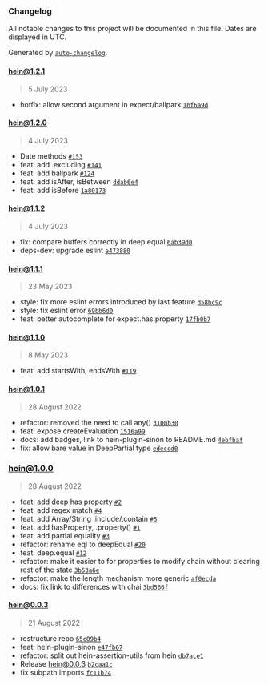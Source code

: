 ### Changelog

All notable changes to this project will be documented in this file. Dates are displayed in UTC.

Generated by [`auto-changelog`](https://github.com/CookPete/auto-changelog).

#### [hein@1.2.1](https://github.com/KristjanTammekivi/hein/compare/hein@1.2.0...hein@1.2.1)

> 5 July 2023

- hotfix: allow second argument in expect/ballpark [`1bf6a9d`](https://github.com/KristjanTammekivi/hein/commit/1bf6a9dffe4ad86cfd4ce74b845dedb71e3eaaf1)

#### [hein@1.2.0](https://github.com/KristjanTammekivi/hein/compare/hein@1.1.2...hein@1.2.0)

> 4 July 2023

- Date methods [`#153`](https://github.com/KristjanTammekivi/hein/pull/153)
- feat: add .excluding [`#141`](https://github.com/KristjanTammekivi/hein/issues/141)
- feat: add ballpark [`#124`](https://github.com/KristjanTammekivi/hein/issues/124)
- feat: add isAfter, isBetween [`ddab6e4`](https://github.com/KristjanTammekivi/hein/commit/ddab6e49fbae075f6b733b4b749bd4862c8e103b)
- feat: add isBefore [`1a80173`](https://github.com/KristjanTammekivi/hein/commit/1a80173ef7f032adb57bfee30f656989a2ac48e3)

#### [hein@1.1.2](https://github.com/KristjanTammekivi/hein/compare/hein@1.1.1...hein@1.1.2)

> 4 July 2023

- fix: compare buffers correctly in deep equal [`6ab39d0`](https://github.com/KristjanTammekivi/hein/commit/6ab39d068da758bbcc5c26641591ec9ae2dbf532)
- deps-dev: upgrade eslint [`e473880`](https://github.com/KristjanTammekivi/hein/commit/e4738807c40591ad4d6e923cad7a0e3c19cd2743)

#### [hein@1.1.1](https://github.com/KristjanTammekivi/hein/compare/hein@1.1.0...hein@1.1.1)

> 23 May 2023

- style: fix more eslint errors introduced by last feature [`d58bc9c`](https://github.com/KristjanTammekivi/hein/commit/d58bc9cdf1137c17130c69d622837a8670594a04)
- style: fix eslint error [`69bb6d0`](https://github.com/KristjanTammekivi/hein/commit/69bb6d0b237fd3cad8c3042ffbdadd91fd1e559c)
- feat: better autocomplete for expect.has.property [`17fb0b7`](https://github.com/KristjanTammekivi/hein/commit/17fb0b7ffceec94e20bedef66cf3f6884e43b53b)

#### [hein@1.1.0](https://github.com/KristjanTammekivi/hein/compare/hein@1.0.1...hein@1.1.0)

> 8 May 2023

- feat: add startsWith, endsWith [`#119`](https://github.com/KristjanTammekivi/hein/issues/119)

#### [hein@1.0.1](https://github.com/KristjanTammekivi/hein/compare/hein@1.0.0...hein@1.0.1)

> 28 August 2022

- refactor: removed the need to call any() [`3100b30`](https://github.com/KristjanTammekivi/hein/commit/3100b306c35edb503a3902ebc5f67321a2734c76)
- feat: expose createEvaluation [`1516a99`](https://github.com/KristjanTammekivi/hein/commit/1516a99969a230d285d714ef7a27d548f2b3d4a7)
- docs: add badges, link to hein-plugin-sinon to README.md [`4ebfbaf`](https://github.com/KristjanTammekivi/hein/commit/4ebfbafee5cfdeefcf41ec02a5f4d3abe9e43de3)
- fix: allow bare value in DeepPartial type [`edeccd0`](https://github.com/KristjanTammekivi/hein/commit/edeccd0f3639ccb69b1b5601ce5702c5b02b3399)

### [hein@1.0.0](https://github.com/KristjanTammekivi/hein/compare/hein@0.0.3...hein@1.0.0)

> 28 August 2022

- feat: add deep has property [`#2`](https://github.com/KristjanTammekivi/hein/issues/2)
- feat: add regex match [`#4`](https://github.com/KristjanTammekivi/hein/issues/4)
- feat: add Array/String .include/.contain [`#5`](https://github.com/KristjanTammekivi/hein/issues/5)
- feat: add hasProperty, .property() [`#1`](https://github.com/KristjanTammekivi/hein/issues/1)
- feat: add partial equality [`#3`](https://github.com/KristjanTammekivi/hein/issues/3)
- refactor: rename eql to deepEqual [`#20`](https://github.com/KristjanTammekivi/hein/issues/20)
- feat: deep.equal [`#12`](https://github.com/KristjanTammekivi/hein/issues/12)
- refactor: make it easier to for properties to modify chain without clearing rest of the state [`3b53a6e`](https://github.com/KristjanTammekivi/hein/commit/3b53a6ebd379d7802ea688b61a9951678a20ac45)
- refactor: make the length mechanism more generic [`af0ecda`](https://github.com/KristjanTammekivi/hein/commit/af0ecdadd7a6daddd407240cd4baca7b15846af0)
- docs: fix link to differences with chai [`3bd566f`](https://github.com/KristjanTammekivi/hein/commit/3bd566f01cfc1f5fecee57a5e38a0412b113feda)

#### hein@0.0.3

> 21 August 2022

- restructure repo [`65c09b4`](https://github.com/KristjanTammekivi/hein/commit/65c09b4aa69d954cf1d3b0ab84af94bf4823018b)
- feat: hein-plugin-sinon [`e47fb67`](https://github.com/KristjanTammekivi/hein/commit/e47fb671b52f432fa0e1e3b6cc90b4b6682cbe4a)
- refactor: split out hein-assertion-utils from hein [`db7ace1`](https://github.com/KristjanTammekivi/hein/commit/db7ace19e16f2a982e53a3892577b0cdcf7da3b6)
- Release hein@0.0.3 [`b2caa1c`](https://github.com/KristjanTammekivi/hein/commit/b2caa1ccd0b8c8e318404ffc7ad1f0638c8c326a)
- fix subpath imports [`fc11b74`](https://github.com/KristjanTammekivi/hein/commit/fc11b7431274be424d8e3208d3309766d227296c)
